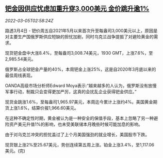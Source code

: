 <!--1646449263000-->
[钯金因供应忧虑加重升穿3,000美元 金价跳升逾1%](https://cn.reuters.com/article/global-precious-metal-drv-0305-idCNKBS2L203L)
------

<div><i>2022-03-05T02:58:24Z</i></div><p>路透3月4日 - 钯价周五自2021年5月以来首次升至每盎司3,000美元以上，原因是对主要生产国俄罗斯供应短缺的担忧加剧，同时乌克兰战争提振了对避险黄金的需求。</p><p>现货钯金盘中大涨8.4%，至每盎司3,008.74美元，1930 GMT，上涨7.6%，至2,985.54美元。</p><p>俄罗斯占全球钯金产量的40%，本周钯金上涨25%，这是自2020年3月底以来的最佳周线表现。</p><p>OANDA高级市场分析师Edward Moya表示:“越来越多的人认为，俄罗斯没有放慢军事行动，制裁只会变得更加严厉，这真的会扰乱企业获得钯金供应。”</p><p>现货金跳涨1.6%，至每盎司1,965.97美元，本周迄今累计上涨约4%。美国黄金期货上涨1.6%，结算价报1,966.60美元。</p><p>在这种不确定性时期，黄金被认为是一种安全的保值手段，基本上忽略了另一种避险资产美元升值1%的影响，也未受美联储本月晚些时候可能加息的影响。</p><p>由于对乌克兰冲突的担忧盖过了上个月美国强劲的就业增长，美国股市下跌。</p><p>现货银上涨2%至25.67美元，势创连续第五周上涨。铂金上涨3.4%，至1,117.06美元。(完)</p>
